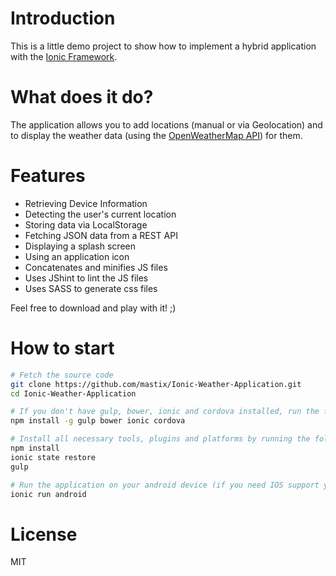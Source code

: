 # Introduction

This is a little demo project to show how to implement a hybrid application with the [Ionic Framework](http://ionicframework.com/).

# What does it do?

The application allows you to add locations (manual or via Geolocation) and to display the weather data (using the [OpenWeatherMap API](http://openweathermap.org/api)) for them.

# Features

* Retrieving Device Information
* Detecting the user's current location
* Storing data via LocalStorage
* Fetching JSON data from a REST API
* Displaying a splash screen
* Using an application icon
* Concatenates and minifies JS files
* Uses JShint to lint the JS files
* Uses SASS to generate css files

Feel free to download and play with it! ;)

# How to start

```bash
# Fetch the source code
git clone https://github.com/mastix/Ionic-Weather-Application.git
cd Ionic-Weather-Application

# If you don't have gulp, bower, ionic and cordova installed, run the following command
npm install -g gulp bower ionic cordova

# Install all necessary tools, plugins and platforms by running the following commands
npm install
ionic state restore
gulp

# Run the application on your android device (if you need IOS support you have to install the ios platform)
ionic run android
```

# License

MIT

